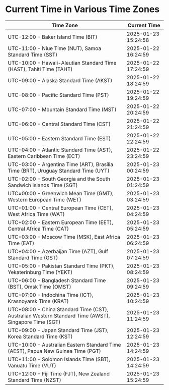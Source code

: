 # Current Time in Various Time Zones

| Time Zone | Current Time |
|-----------|--------------|
| UTC-12:00 - Baker Island Time (BIT) | 2025-01-23 15:24:58 |
| UTC-11:00 - Niue Time (NUT), Samoa Standard Time (SST) | 2025-01-22 16:24:59 |
| UTC-10:00 - Hawaii-Aleutian Standard Time (HAST), Tahiti Time (TAHT) | 2025-01-22 17:24:59 |
| UTC-09:00 - Alaska Standard Time (AKST) | 2025-01-22 18:24:59 |
| UTC-08:00 - Pacific Standard Time (PST) | 2025-01-22 19:24:59 |
| UTC-07:00 - Mountain Standard Time (MST) | 2025-01-22 20:24:59 |
| UTC-06:00 - Central Standard Time (CST) | 2025-01-22 21:24:59 |
| UTC-05:00 - Eastern Standard Time (EST) | 2025-01-22 22:24:59 |
| UTC-04:00 - Atlantic Standard Time (AST), Eastern Caribbean Time (ECT) | 2025-01-22 23:24:59 |
| UTC-03:00 - Argentina Time (ART), Brasília Time (BRT), Uruguay Standard Time (UYT) | 2025-01-23 00:24:59 |
| UTC-02:00 - South Georgia and the South Sandwich Islands Time (SGT) | 2025-01-23 01:24:59 |
| UTC±00:00 - Greenwich Mean Time (GMT), Western European Time (WET) | 2025-01-23 03:24:59 |
| UTC+01:00 - Central European Time (CET), West Africa Time (WAT) | 2025-01-23 04:24:59 |
| UTC+02:00 - Eastern European Time (EET), Central Africa Time (CAT) | 2025-01-23 05:24:59 |
| UTC+03:00 - Moscow Time (MSK), East Africa Time (EAT) | 2025-01-23 06:24:59 |
| UTC+04:00 - Azerbaijan Time (AZT), Gulf Standard Time (GST) | 2025-01-23 07:24:59 |
| UTC+05:00 - Pakistan Standard Time (PKT), Yekaterinburg Time (YEKT) | 2025-01-23 08:24:59 |
| UTC+06:00 - Bangladesh Standard Time (BST), Omsk Time (OMST) | 2025-01-23 09:24:59 |
| UTC+07:00 - Indochina Time (ICT), Krasnoyarsk Time (KRAT) | 2025-01-23 10:24:59 |
| UTC+08:00 - China Standard Time (CST), Australian Western Standard Time (AWST), Singapore Time (SGT) | 2025-01-23 11:24:59 |
| UTC+09:00 - Japan Standard Time (JST), Korea Standard Time (KST) | 2025-01-23 12:24:59 |
| UTC+10:00 - Australian Eastern Standard Time (AEST), Papua New Guinea Time (PGT) | 2025-01-23 14:24:59 |
| UTC+11:00 - Solomon Islands Time (SBT), Vanuatu Time (VUT) | 2025-01-23 14:24:59 |
| UTC+12:00 - Fiji Time (FJT), New Zealand Standard Time (NZST) | 2025-01-23 15:24:59 |

